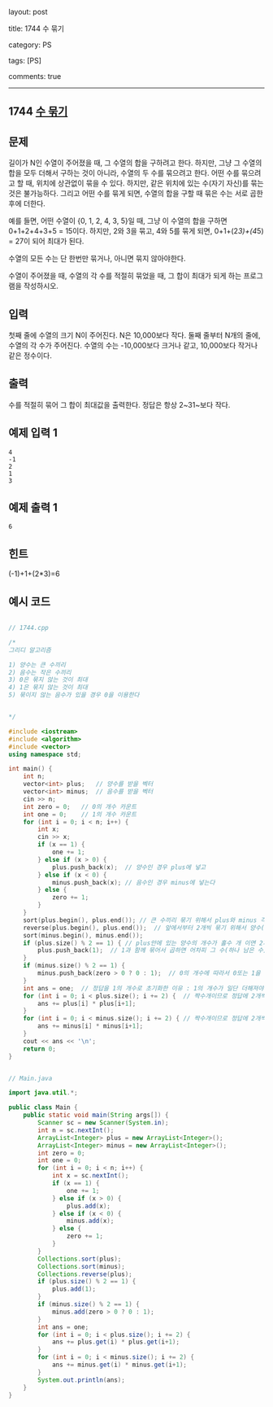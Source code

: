 layout: post

title: 1744 수 묶기

category: PS

tags: [PS]

comments: true

---

## 1744 [수 묶기](https://www.acmicpc.net/problem/1744)

## 문제

길이가 N인 수열이 주어졌을 때, 그 수열의 합을 구하려고 한다. 하지만, 그냥 그 수열의 합을 모두 더해서 구하는 것이 아니라, 수열의 두 수를 묶으려고 한다. 어떤 수를 묶으려고 할 때, 위치에 상관없이 묶을 수 있다. 하지만, 같은 위치에 있는 수(자기 자신)를 묶는 것은 불가능하다. 그리고 어떤 수를 묶게 되면, 수열의 합을 구할 때 묶은 수는 서로 곱한 후에 더한다.

예를 들면, 어떤 수열이 {0, 1, 2, 4, 3, 5}일 때, 그냥 이 수열의 합을 구하면 0+1+2+4+3+5 = 15이다. 하지만, 2와 3을 묶고, 4와 5를 묶게 되면, 0+1+(2*3)+(4*5) = 27이 되어 최대가 된다.

수열의 모든 수는 단 한번만 묶거나, 아니면 묶지 않아야한다.

수열이 주어졌을 때, 수열의 각 수를 적절히 묶었을 때, 그 합이 최대가 되게 하는 프로그램을 작성하시오.

## 입력

첫째 줄에 수열의 크기 N이 주어진다. N은 10,000보다 작다. 둘째 줄부터 N개의 줄에, 수열의 각 수가 주어진다. 수열의 수는 -10,000보다 크거나 같고, 10,000보다 작거나 같은 정수이다.

## 출력

수를 적절히 묶어 그 합이 최대값을 출력한다. 정답은 항상 2~31~보다 작다.

## 예제 입력 1

~~~
4
-1
2
1
3
~~~

## 예제 출력 1

~~~
6
~~~

## 힌트

(-1)+1+(2*3)=6

## 예시 코드

```cpp

// 1744.cpp

/*
그리디 알고리즘

1) 양수는 큰 수끼리
2) 음수는 작은 수끼리
3) 0은 묶지 않는 것이 최대
4) 1은 묶지 않는 것이 최대
5) 묶이지 않는 음수가 있을 경우 0을 이용한다


*/

#include <iostream>
#include <algorithm>
#include <vector>
using namespace std;

int main() {
    int n;
    vector<int> plus;	// 양수를 받을 벡터
    vector<int> minus;	// 음수를 받을 벡터
    cin >> n;
    int zero = 0;	// 0의 개수 카운트
    int one = 0;	// 1의 개수 카운트
    for (int i = 0; i < n; i++) {
        int x;
        cin >> x;
        if (x == 1) {
            one += 1;
        } else if (x > 0) {
            plus.push_back(x);	// 양수인 경우 plus에 넣고
        } else if (x < 0) {
            minus.push_back(x);	// 음수인 경우 minus에 넣는다
        } else {
            zero += 1;
        }
    }
    sort(plus.begin(), plus.end());	// 큰 수끼리 묶기 위해서 plus와 minus 각각 정렬
    reverse(plus.begin(), plus.end());	// 앞에서부터 2개씩 묶기 위해서 양수(plus)의 순서를 뒤집는다(plus는 내림차순 minus는 오름차순)
    sort(minus.begin(), minus.end());
    if (plus.size() % 2 == 1) {	// plus안에 있는 양수의 개수가 홀수 개 이면 2개씩 묶을 수 없는 양수가 하나 있음
        plus.push_back(1);	// 1과 함께 묶어서 곱하면 어차피 그 수(하나 남은 수) 자신이 되므로 1을 추가해줌
    }
    if (minus.size() % 2 == 1) {
        minus.push_back(zero > 0 ? 0 : 1);	// 0의 개수에 따라서 0또는 1을 넣는다
    }
    int ans = one;	// 정답을 1의 개수로 초기화한 이유 : 1의 개수가 일단 더해져야 하기 때문
    for (int i = 0; i < plus.size(); i += 2) {	// 짝수개이므로 정답에 2개씩 계속 더해준다
        ans += plus[i] * plus[i+1];
    }
    for (int i = 0; i < minus.size(); i += 2) {	// 짝수개이므로 정답에 2개씩 계속 더해준다
        ans += minus[i] * minus[i+1];
    }
    cout << ans << '\n';
    return 0;
}

```

```java

// Main.java

import java.util.*;

public class Main {
    public static void main(String args[]) {
        Scanner sc = new Scanner(System.in);
        int n = sc.nextInt();
        ArrayList<Integer> plus = new ArrayList<Integer>();
        ArrayList<Integer> minus = new ArrayList<Integer>();
        int zero = 0;
        int one = 0;
        for (int i = 0; i < n; i++) {
            int x = sc.nextInt();
            if (x == 1) {
                one += 1;
            } else if (x > 0) {
                plus.add(x);
            } else if (x < 0) {
                minus.add(x);
            } else {
                zero += 1;
            }
        }
        Collections.sort(plus);
        Collections.sort(minus);
        Collections.reverse(plus);
        if (plus.size() % 2 == 1) {
            plus.add(1);
        }
        if (minus.size() % 2 == 1) {
            minus.add(zero > 0 ? 0 : 1);
        }
        int ans = one;
        for (int i = 0; i < plus.size(); i += 2) {
            ans += plus.get(i) * plus.get(i+1);
        }
        for (int i = 0; i < minus.size(); i += 2) {
            ans += minus.get(i) * minus.get(i+1);
        }
        System.out.println(ans);
    }
}

```